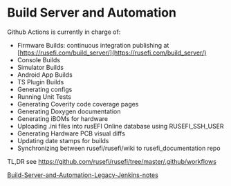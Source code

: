 # Build Server and Automation

Github Actions is currently in charge of:

* Firmware Builds: continuous integration publishing at [https://rusefi.com/build_server/](https://rusefi.com/build_server/)
* Console Builds
* Simulator Builds
* Android App Builds
* TS Plugin Builds
* Generating configs
* Running Unit Tests
* Generating Coverity code coverage pages
* Generating Doxygen documentation
* Generating iBOMs for hardware
* Uploading .ini files into rusEFI Online database using RUSEFI_SSH_USER
* Generating Hardware PCB visual diffs
* Updating date stamps for builds
* Synchronizing between rusefi/rusefi/wiki to rusefi_documentation repo

TL,DR see https://github.com/rusefi/rusefi/tree/master/.github/workflows


[Build-Server-and-Automation-Legacy-Jenkins-notes](Build-Server-and-Automation-Legacy-Jenkins-notes)